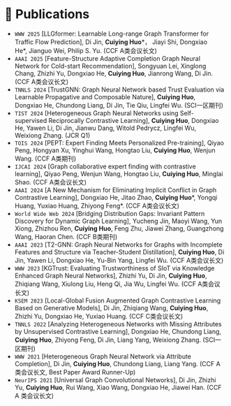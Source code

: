 # 📝 Publications 
- ``WWW 2025`` [LLGformer: Learnable Long-range Graph Transformer for Traffic Flow Prediction], Di Jin, **Cuiying Huo***， Jiayi Shi, Dongxiao He*, Jianguo Wei, Philip S. Yu. (CCF A类会议长文)
- ``AAAI 2025`` [Feature-Structure Adaptive Completion Graph Neural Network for Cold-start Recommendation], Songyuan Lei, Xinglong Chang, Zhizhi Yu, Dongxiao He, **Cuiying Huo**, Jianrong Wang, Di Jin. (CCF A类会议长文)
- ``TNNLS 2024`` [TrustGNN: Graph Neural Network based Trust Evaluation via Learnable Propagative and Composable Nature], **Cuiying Huo**, Dongxiao He, Chundong Liang, Di Jin, Tie Qiu, Lingfei Wu. (SCI一区期刊)
- ``TIST 2024`` [Heterogeneous Graph Neural Networks using Self-supervised Reciprocally Contrastive Learning], **Cuiying Huo**, Dongxiao He, Yawen Li, Di Jin, Jianwu Dang, Witold Pedrycz, Lingfei Wu, Weixiong Zhang. (JCR Q1)
- ``TOIS 2024`` [PEPT: Expert Finding Meets Personalized Pre-training], Qiyao Peng, Hongyan Xu, Yinghui Wang, Hongtao Liu, **Cuiying Huo**, Wenjun Wang. (CCF A类期刊)
- ``IJCAI 2024`` [Graph collaborative expert finding with contrastive learning], Qiyao Peng, Wenjun Wang, Hongtao Liu, **Cuiying Huo**, Minglai Shao. (CCF A类会议长文)
- ``AAAI 2024`` [A New Mechanism for Eliminating Implicit Conflict in Graph Contrastive Learning], Dongxiao He, Jitao Zhao, **Cuiying Huo***, Yongqi Huang, Yuxiao Huang, Zhiyong Feng*. (CCF A类会议长文)
- ``World Wide Web 2024`` [Bridging Distribution Gaps: Invariant Pattern Discovery for Dynamic Graph Learning], Yucheng Jin, Maoyi Wang, Yun Xiong, Zhizhou Ren, **Cuiying Huo**, Feng Zhu, Jiawei Zhang, Guangzhong Wang, Haoran Chen. (CCF B类期刊)
- ``AAAI 2023`` [T2-GNN: Graph Neural Networks for Graphs with Incomplete Features and Structure via Teacher-Student Distillation], **Cuiying Huo**, Di Jin, Yawen Li, Dongxiao He, Yu-Bin Yang, Lingfei Wu. (CCF A类会议长文)
- ``WWW 2023`` [KGTrust: Evaluating Trustworthiness of SIoT via Knowledge Enhanced Graph Neural Networks], Zhizhi Yu, Di Jin, **Cuiying Huo**, Zhiqiang Wang, Xiulong Liu, Heng Qi, Jia Wu, Lingfei Wu. (CCF A类会议长文)
- ``KSEM 2023`` [Local-Global Fusion Augmented Graph Contrastive Learning Based on Generative Models], Di Jin, Zhiqiang Wang, **Cuiying Huo**, Zhizhi Yu, Dongxiao He, Yuxiao Huang. (CCF C类会议长文)
-  ``TNNLS 2022`` [Analyzing Heterogeneous Networks with Missing Attributes by Unsupervised Contrastive Learning], Dongxiao He, Chundong Liang, **Cuiying Huo**, Zhiyong Feng, Di Jin, Liang Yang, Weixiong Zhang. (SCI一区期刊)
-  ``WWW 2021`` [Heterogeneous Graph Neural Network via Attribute Completion], Di Jin, **Cuiying Huo**, Chundong Liang, Liang Yang. (CCF A类会议长文, Best Paper Award Runner-Up)
-  ``NeurIPS 2021`` [Universal Graph Convolutional Networks], Di Jin, Zhizhi Yu, **Cuiying Huo**, Rui Wang, Xiao Wang, Dongxiao He, Jiawei Han. (CCF A 类会议长文)
